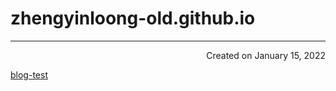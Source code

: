 # zhengyinloong-old.github.io
---
<p align="right">Created on January 15, 2022</p>

<a href="./blogs/blog-test.md">blog-test</a>
